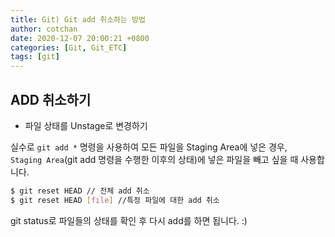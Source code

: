 ```yaml
---
title: Git) Git add 취소하는 방법
author: cotchan
date: 2020-12-07 20:00:21 +0800
categories: [Git, Git_ETC]
tags: [git]
---
```


## ADD 취소하기

+ 파일 상태를 Unstage로 변경하기

실수로 `git add *` 명령을 사용하여 모든 파일을 Staging Area에 넣은 경우,     
`Staging Area`(git add 명령을 수행한 이후의 상태)에 넣은 파일을 빼고 싶을 때 사용합니다.    

```bash
$ git reset HEAD // 전체 add 취소 
$ git reset HEAD [file] //특정 파일에 대한 add 취소
```

git status로 파일들의 상태를 확인 후 다시 add를 하면 됩니다. :)
